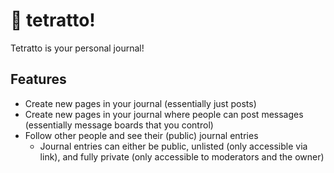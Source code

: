 # 🐐 tetratto!

Tetratto is your personal journal!

## Features

- Create new pages in your journal (essentially just posts)
- Create new pages in your journal where people can post messages (essentially message boards that you control)
- Follow other people and see their (public) journal entries
    - Journal entries can either be public, unlisted (only accessible via link), and fully private (only accessible to moderators and the owner)
